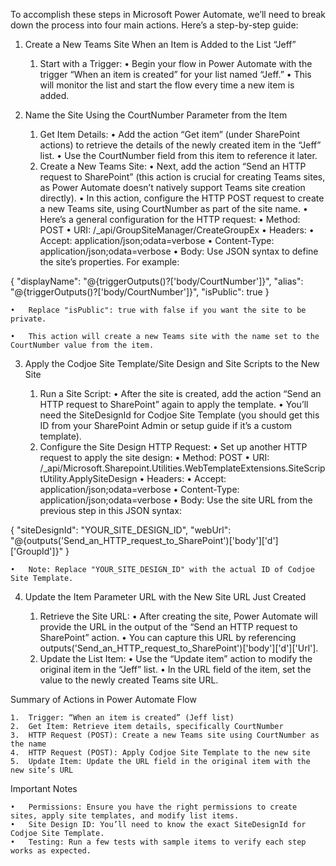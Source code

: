 To accomplish these steps in Microsoft Power Automate, we’ll need to break down the process into four main actions. Here’s a step-by-step guide:

1. Create a New Teams Site When an Item is Added to the List “Jeff”

	1.	Start with a Trigger:
	•	Begin your flow in Power Automate with the trigger “When an item is created” for your list named “Jeff.”
	•	This will monitor the list and start the flow every time a new item is added.

2. Name the Site Using the CourtNumber Parameter from the Item

	1.	Get Item Details:
	•	Add the action “Get item” (under SharePoint actions) to retrieve the details of the newly created item in the “Jeff” list.
	•	Use the CourtNumber field from this item to reference it later.
	2.	Create a New Teams Site:
	•	Next, add the action “Send an HTTP request to SharePoint” (this action is crucial for creating Teams sites, as Power Automate doesn’t natively support Teams site creation directly).
	•	In this action, configure the HTTP POST request to create a new Teams site, using CourtNumber as part of the site name.
	•	Here’s a general configuration for the HTTP request:
	•	Method: POST
	•	URI: /_api/GroupSiteManager/CreateGroupEx
	•	Headers:
	•	Accept: application/json;odata=verbose
	•	Content-Type: application/json;odata=verbose
	•	Body: Use JSON syntax to define the site’s properties. For example:

{
  "displayName": "@{triggerOutputs()?['body/CourtNumber']}",
  "alias": "@{triggerOutputs()?['body/CourtNumber']}",
  "isPublic": true
}


	•	Replace "isPublic": true with false if you want the site to be private.

	•	This action will create a new Teams site with the name set to the CourtNumber value from the item.

3. Apply the Codjoe Site Template/Site Design and Site Scripts to the New Site

	1.	Run a Site Script:
	•	After the site is created, add the action “Send an HTTP request to SharePoint” again to apply the template.
	•	You’ll need the SiteDesignId for Codjoe Site Template (you should get this ID from your SharePoint Admin or setup guide if it’s a custom template).
	2.	Configure the Site Design HTTP Request:
	•	Set up another HTTP request to apply the site design:
	•	Method: POST
	•	URI: /_api/Microsoft.Sharepoint.Utilities.WebTemplateExtensions.SiteScriptUtility.ApplySiteDesign
	•	Headers:
	•	Accept: application/json;odata=verbose
	•	Content-Type: application/json;odata=verbose
	•	Body: Use the site URL from the previous step in this JSON syntax:

{
  "siteDesignId": "YOUR_SITE_DESIGN_ID",
  "webUrl": "@{outputs('Send_an_HTTP_request_to_SharePoint')['body']['d']['GroupId']}"
}


	•	Note: Replace "YOUR_SITE_DESIGN_ID" with the actual ID of Codjoe Site Template.

4. Update the Item Parameter URL with the New Site URL Just Created

	1.	Retrieve the Site URL:
	•	After creating the site, Power Automate will provide the URL in the output of the “Send an HTTP request to SharePoint” action.
	•	You can capture this URL by referencing outputs('Send_an_HTTP_request_to_SharePoint')['body']['d']['Url'].
	2.	Update the List Item:
	•	Use the “Update item” action to modify the original item in the “Jeff” list.
	•	In the URL field of the item, set the value to the newly created Teams site URL.

Summary of Actions in Power Automate Flow

	1.	Trigger: “When an item is created” (Jeff list)
	2.	Get Item: Retrieve item details, specifically CourtNumber
	3.	HTTP Request (POST): Create a new Teams site using CourtNumber as the name
	4.	HTTP Request (POST): Apply Codjoe Site Template to the new site
	5.	Update Item: Update the URL field in the original item with the new site’s URL

Important Notes

	•	Permissions: Ensure you have the right permissions to create sites, apply site templates, and modify list items.
	•	Site Design ID: You’ll need to know the exact SiteDesignId for Codjoe Site Template.
	•	Testing: Run a few tests with sample items to verify each step works as expected.